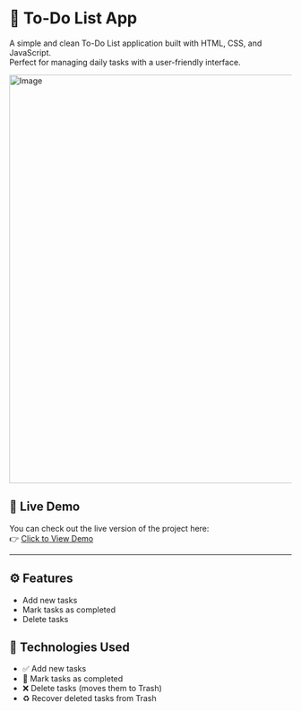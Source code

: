 # 📝 To-Do List App
A simple and clean To-Do List application built with HTML, CSS, and JavaScript.  
Perfect for managing daily tasks with a user-friendly interface.


<img width="934" height="729" alt="Image" src="https://github.com/user-attachments/assets/ccfb3a84-02b8-4945-8362-e368e0c7c33d" />


## 🔗 Live Demo

You can check out the live version of the project here:  
👉 [Click to View Demo](https://hoseinmohammadi-dev.github.io/toDoList/)



---

## ⚙️ Features

- Add new tasks
- Mark tasks as completed
- Delete tasks

## 🚀 Technologies Used

- ✅ Add new tasks
- 📌 Mark tasks as completed
- ❌ Delete tasks (moves them to Trash)
- ♻️ Recover deleted tasks from Trash



